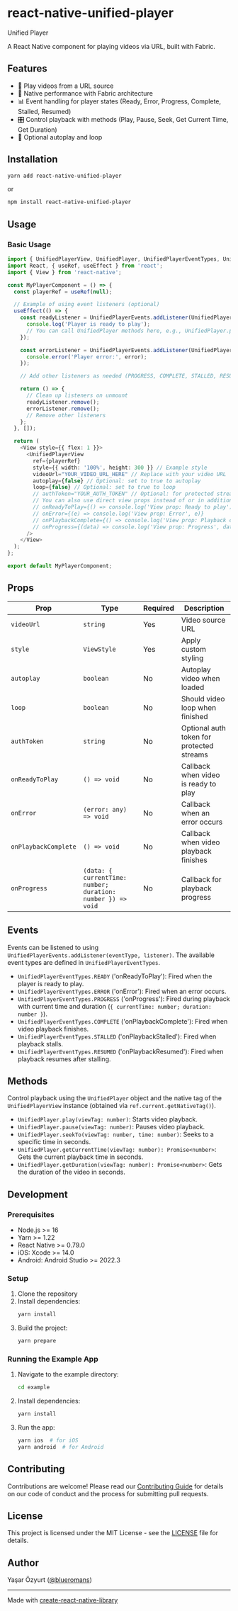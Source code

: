 # react-native-unified-player

Unified Player

A React Native component for playing videos via URL, built with Fabric.

## Features

- 🎥 Play videos from a URL source
- 📱 Native performance with Fabric architecture
- 📊 Event handling for player states (Ready, Error, Progress, Complete, Stalled, Resumed)
- 🎛️ Control playback with methods (Play, Pause, Seek, Get Current Time, Get Duration)
- 🔄 Optional autoplay and loop

## Installation

```bash
yarn add react-native-unified-player
```

or

```bash
npm install react-native-unified-player
```

## Usage

### Basic Usage

```typescript
import { UnifiedPlayerView, UnifiedPlayer, UnifiedPlayerEventTypes, UnifiedPlayerEvents } from 'react-native-unified-player';
import React, { useRef, useEffect } from 'react';
import { View } from 'react-native';

const MyPlayerComponent = () => {
  const playerRef = useRef(null);

  // Example of using event listeners (optional)
  useEffect(() => {
    const readyListener = UnifiedPlayerEvents.addListener(UnifiedPlayerEventTypes.READY, () => {
      console.log('Player is ready to play');
      // You can call UnifiedPlayer methods here, e.g., UnifiedPlayer.play(playerRef.current.getNativeTag());
    });

    const errorListener = UnifiedPlayerEvents.addListener(UnifiedPlayerEventTypes.ERROR, (error) => {
      console.error('Player error:', error);
    });

    // Add other listeners as needed (PROGRESS, COMPLETE, STALLED, RESUMED)

    return () => {
      // Clean up listeners on unmount
      readyListener.remove();
      errorListener.remove();
      // Remove other listeners
    };
  }, []);

  return (
    <View style={{ flex: 1 }}>
      <UnifiedPlayerView
        ref={playerRef}
        style={{ width: '100%', height: 300 }} // Example style
        videoUrl="YOUR_VIDEO_URL_HERE" // Replace with your video URL
        autoplay={false} // Optional: set to true to autoplay
        loop={false} // Optional: set to true to loop
        // authToken="YOUR_AUTH_TOKEN" // Optional: for protected streams
        // You can also use direct view props instead of or in addition to event listeners:
        // onReadyToPlay={() => console.log('View prop: Ready to play')}
        // onError={(e) => console.log('View prop: Error', e)}
        // onPlaybackComplete={() => console.log('View prop: Playback complete')}
        // onProgress={(data) => console.log('View prop: Progress', data)}
      />
    </View>
  );
};

export default MyPlayerComponent;
```

## Props

| Prop | Type | Required | Description |
|------|------|----------|-------------|
| `videoUrl` | `string` | Yes | Video source URL |
| `style` | `ViewStyle` | Yes | Apply custom styling |
| `autoplay` | `boolean` | No | Autoplay video when loaded |
| `loop` | `boolean` | No | Should video loop when finished |
| `authToken` | `string` | No | Optional auth token for protected streams |
| `onReadyToPlay` | `() => void` | No | Callback when video is ready to play |
| `onError` | `(error: any) => void` | No | Callback when an error occurs |
| `onPlaybackComplete` | `() => void` | No | Callback when video playback finishes |
| `onProgress` | `(data: { currentTime: number; duration: number }) => void` | No | Callback for playback progress |

## Events

Events can be listened to using `UnifiedPlayerEvents.addListener(eventType, listener)`. The available event types are defined in `UnifiedPlayerEventTypes`.

- `UnifiedPlayerEventTypes.READY` ('onReadyToPlay'): Fired when the player is ready to play.
- `UnifiedPlayerEventTypes.ERROR` ('onError'): Fired when an error occurs.
- `UnifiedPlayerEventTypes.PROGRESS` ('onProgress'): Fired during playback with current time and duration (`{ currentTime: number; duration: number }`).
- `UnifiedPlayerEventTypes.COMPLETE` ('onPlaybackComplete'): Fired when video playback finishes.
- `UnifiedPlayerEventTypes.STALLED` ('onPlaybackStalled'): Fired when playback stalls.
- `UnifiedPlayerEventTypes.RESUMED` ('onPlaybackResumed'): Fired when playback resumes after stalling.

## Methods

Control playback using the `UnifiedPlayer` object and the native tag of the `UnifiedPlayerView` instance (obtained via `ref.current.getNativeTag()`).

- `UnifiedPlayer.play(viewTag: number)`: Starts video playback.
- `UnifiedPlayer.pause(viewTag: number)`: Pauses video playback.
- `UnifiedPlayer.seekTo(viewTag: number, time: number)`: Seeks to a specific time in seconds.
- `UnifiedPlayer.getCurrentTime(viewTag: number): Promise<number>`: Gets the current playback time in seconds.
- `UnifiedPlayer.getDuration(viewTag: number): Promise<number>`: Gets the duration of the video in seconds.

## Development

### Prerequisites

- Node.js >= 16
- Yarn >= 1.22
- React Native >= 0.79.0
- iOS: Xcode >= 14.0
- Android: Android Studio >= 2022.3

### Setup

1. Clone the repository
2. Install dependencies:
   ```bash
   yarn install
   ```
3. Build the project:
   ```bash
   yarn prepare
   ```

### Running the Example App

1. Navigate to the example directory:
   ```bash
   cd example
   ```
2. Install dependencies:
   ```bash
   yarn install
   ```
3. Run the app:
   ```bash
   yarn ios  # for iOS
   yarn android  # for Android
   ```

## Contributing

Contributions are welcome! Please read our [Contributing Guide](CONTRIBUTING.md) for details on our code of conduct and the process for submitting pull requests.

## License

This project is licensed under the MIT License - see the [LICENSE](LICENSE) file for details.

## Author

Yaşar Özyurt ([@blueromans](https://github.com/blueromans))

---

Made with [create-react-native-library](https://github.com/callstack/react-native-builder-bob)

